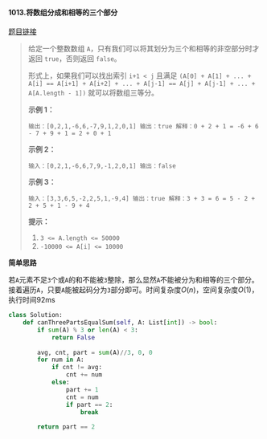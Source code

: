 #### 1013.将数组分成和相等的三个部分


[题目链接](https://leetcode-cn.com/problems/partition-array-into-three-parts-with-equal-sum)


> 给定一个整数数组 `A`，只有我们可以将其划分为三个和相等的非空部分时才返回 `true`，否则返回 `false`。
>
> 形式上，如果我们可以找出索引 `i+1 < j` 且满足 `(A[0] + A[1] + ... + A[i] == A[i+1] + A[i+2] + ... + A[j-1] == A[j] + A[j-1] + ... + A[A.length - 1])` 就可以将数组三等分。
>
>  
>
> **示例 1：**
>
> `
> 输出：[0,2,1,-6,6,-7,9,1,2,0,1]
> 输出：true
> 解释：0 + 2 + 1 = -6 + 6 - 7 + 9 + 1 = 2 + 0 + 1
> `
>
> **示例 2：**
>
> `
> 输入：[0,2,1,-6,6,7,9,-1,2,0,1]
> 输出：false
> `
>
> **示例 3：**
>
> `
> 输入：[3,3,6,5,-2,2,5,1,-9,4]
> 输出：true
> 解释：3 + 3 = 6 = 5 - 2 + 2 + 5 + 1 - 9 + 4
> `
>
>  
>
> **提示：**
>
> 1. `3 <= A.length <= 50000`
> 2. `-10000 <= A[i] <= 10000`

**简单思路**

若`A`元素不足`3`个或`A`的和不能被`3`整除，那么显然`A`不能被分为和相等的三个部分。接着遍历`A`，只要`A`能被起码分为`3`部分即可。时间复杂度$O(n)$，空间复杂度$O(1)$，执行时间92ms

```python
class Solution:
    def canThreePartsEqualSum(self, A: List[int]) -> bool:
        if sum(A) % 3 or len(A) < 3:
            return False
        
        avg, cnt, part = sum(A)//3, 0, 0
        for num in A:
            if cnt != avg:
                cnt += num
            else:
                part += 1
                cnt = num
                if part == 2:
                    break
                
        return part == 2
```


